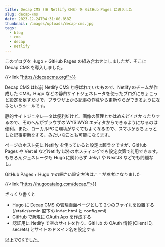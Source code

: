 ```yaml
---
title: Decap CMS (旧 Netlify CMS) を GitHub Pages に導入した
slug: decap-cms
date: 2023-12-24T04:31:00.858Z
thumbnail: /images/uploads/decap-cms.jpg
tags:
  - blog
  - cms
  - decap
  - netlify
---
```

このブログを Hugo + GitHub Pages の組み合わせにしましたが、そこに Decap CMS を導入しました。

{{<link "https://decapcms.org/">}}

Decap CMS は以前 Netlify CMS と呼ばれていたもので、Netlify のチームが作成した CMS。Hugo などの静的サイトジェネレータを使ったブログにちょこっと設定を足すだけで、ブラウザ上から記事の作成やら更新やらができるようになるというツールです。

静的サイトジェネレータは便利だけど、画像の管理とかはめんどくさかったりするので、そのへんがブラウザの WYSIWYG エディタからできるようになるのは便利。また、ローカルPCに環境がなくてもよくなるので、スマホからちょっとした記事更新をする、みたいなことも可能になります。

ページのホスト先に Netlify を使っていると設定は超ラクですが、GitHub Pages や Vercel などNetlify 以外のホスティングでも設定次第で利用できます。もちろんジェネレータも Hugo に関わらず Jekyll や NextJS などでも問題なし。

GitHub Pages + Hugo での細かい設定方法はここが参考になりました

{{<link "https://hugocatalog.com/decap/">}}

ざっくり書くと

- Hugo に Decap CMS の管理画面ページとして 2つのファイルを設置する (/static/admin 配下の index.html と config.yml) 
- GitHub で新規に [OAuth App](https://github.com/settings/developers) を作成する
- 認証用に Netlify で空のサイトを作り、GitHub の OAuth 情報 (Client ID, secrets) とサイトのドメイン名を設定する

以上でOKでした。
